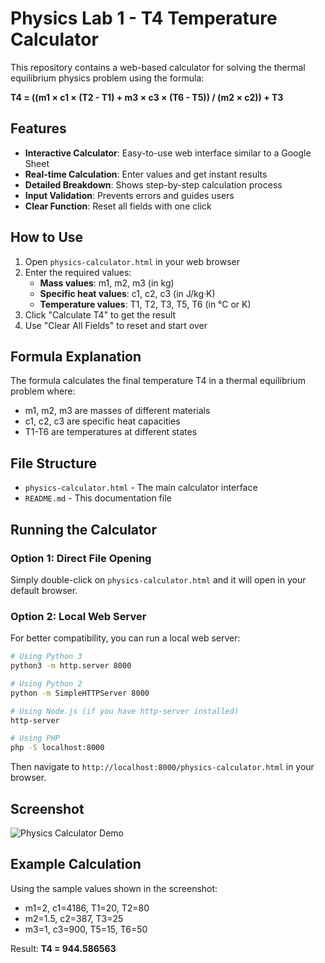 # Physics Lab 1 - T4 Temperature Calculator

This repository contains a web-based calculator for solving the thermal equilibrium physics problem using the formula:

**T4 = ((m1 × c1 × (T2 - T1) + m3 × c3 × (T6 - T5)) / (m2 × c2)) + T3**

## Features

- **Interactive Calculator**: Easy-to-use web interface similar to a Google Sheet
- **Real-time Calculation**: Enter values and get instant results
- **Detailed Breakdown**: Shows step-by-step calculation process
- **Input Validation**: Prevents errors and guides users
- **Clear Function**: Reset all fields with one click

## How to Use

1. Open `physics-calculator.html` in your web browser
2. Enter the required values:
   - **Mass values**: m1, m2, m3 (in kg)
   - **Specific heat values**: c1, c2, c3 (in J/kg·K)
   - **Temperature values**: T1, T2, T3, T5, T6 (in °C or K)
3. Click "Calculate T4" to get the result
4. Use "Clear All Fields" to reset and start over

## Formula Explanation

The formula calculates the final temperature T4 in a thermal equilibrium problem where:
- m1, m2, m3 are masses of different materials
- c1, c2, c3 are specific heat capacities
- T1-T6 are temperatures at different states

## File Structure

- `physics-calculator.html` - The main calculator interface
- `README.md` - This documentation file

## Running the Calculator

### Option 1: Direct File Opening
Simply double-click on `physics-calculator.html` and it will open in your default browser.

### Option 2: Local Web Server
For better compatibility, you can run a local web server:

```bash
# Using Python 3
python3 -m http.server 8000

# Using Python 2
python -m SimpleHTTPServer 8000

# Using Node.js (if you have http-server installed)
http-server

# Using PHP
php -S localhost:8000
```

Then navigate to `http://localhost:8000/physics-calculator.html` in your browser.

## Screenshot

![Physics Calculator Demo](https://github.com/user-attachments/assets/9c17bd75-f3ac-402b-9d95-f9f6f6f9748c)

## Example Calculation

Using the sample values shown in the screenshot:
- m1=2, c1=4186, T1=20, T2=80
- m2=1.5, c2=387, T3=25
- m3=1, c3=900, T5=15, T6=50

Result: **T4 = 944.586563**